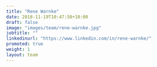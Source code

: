 ```yaml
---
title: "Rene Warnke"
date: 2018-11-19T10:47:58+10:00
draft: false
image: "images/team/rene-warnke.jpg"
jobtitle: ""
linkedinurl: "https://www.linkedin.com/in/rene-warnke/"
promoted: true
weight: 1
layout: team
---
```



